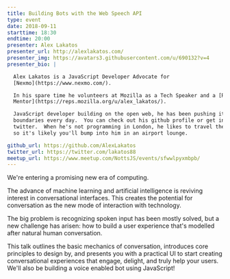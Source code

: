 ```yaml
---
title: Building Bots with the Web Speech API
type: event
date: 2018-09-11
starttime: 18:30
endtime: 20:00
presenter: Alex Lakatos
presenter_url: http://alexlakatos.com/
presenter_img: https://avatars3.githubusercontent.com/u/690132?v=4
presenter_bio: |

  Alex Lakatos is a JavaScript Developer Advocate for
  [Nexmo](https://www.nexmo.com/).

  In his spare time he volunteers at Mozilla as a Tech Speaker and a [Reps
  Mentor](https://reps.mozilla.org/u/alex_lakatos/).

  JavaScript developer building on the open web, he has been pushing its
  boundaries every day.  You can check out his github profile or get in touch on
  twitter.  When he's not programming in London, he likes to travel the world,
  so it's likely you'll bump into him in an airport lounge.

github_url: https://github.com/AlexLakatos
twitter_url: https://twitter.com/lakatos88
meetup_url: https://www.meetup.com/NottsJS/events/sfwwlpyxmbpb/
---
```


We're entering a promising new era of computing.

The advance of machine learning and artificial intelligence is reviving interest
in conversational interfaces.  This creates the potential for conversation as
the new mode of interaction with technology.

The big problem is recognizing spoken input has been mostly solved, but a new
challenge has arisen: how to build a user experience that's modelled after
natural human conversation.

This talk outlines the basic mechanics of conversation, introduces core
principles to design by, and presents you with a practical UI to start creating
conversational experiences that engage, delight, and truly help your users.
We'll also be building a voice enabled bot using JavaScript!
